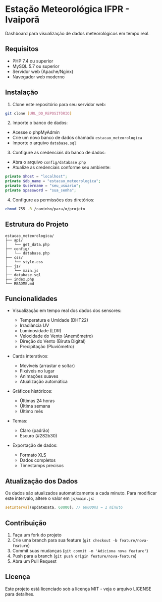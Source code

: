 # Estação Meteorológica IFPR - Ivaiporã

Dashboard para visualização de dados meteorológicos em tempo real.

## Requisitos

- PHP 7.4 ou superior
- MySQL 5.7 ou superior
- Servidor web (Apache/Nginx)
- Navegador web moderno

## Instalação

1. Clone este repositório para seu servidor web:
```bash
git clone [URL_DO_REPOSITÓRIO]
```

2. Importe o banco de dados:
- Acesse o phpMyAdmin
- Crie um novo banco de dados chamado `estacao_meteorologica`
- Importe o arquivo `database.sql`

3. Configure as credenciais do banco de dados:
- Abra o arquivo `config/database.php`
- Atualize as credenciais conforme seu ambiente:
```php
private $host = "localhost";
private $db_name = "estacao_meteorologica";
private $username = "seu_usuario";
private $password = "sua_senha";
```

4. Configure as permissões dos diretórios:
```bash
chmod 755 -R /caminho/para/o/projeto
```

## Estrutura do Projeto

```
estacao_meteorologica/
├── api/
│   └── get_data.php
├── config/
│   └── database.php
├── css/
│   └── style.css
├── js/
│   └── main.js
├── database.sql
├── index.php
└── README.md
```

## Funcionalidades

- Visualização em tempo real dos dados dos sensores:
  - Temperatura e Umidade (DHT22)
  - Irradiância UV
  - Luminosidade (LDR)
  - Velocidade do Vento (Anemômetro)
  - Direção do Vento (Biruta Digital)
  - Precipitação (Pluviômetro)

- Cards interativos:
  - Movíveis (arrastar e soltar)
  - Fixáveis no lugar
  - Animações suaves
  - Atualização automática

- Gráficos históricos:
  - Últimas 24 horas
  - Última semana
  - Último mês

- Temas:
  - Claro (padrão)
  - Escuro (#282b30)

- Exportação de dados:
  - Formato XLS
  - Dados completos
  - Timestamps precisos

## Atualização dos Dados

Os dados são atualizados automaticamente a cada minuto. Para modificar este intervalo, altere o valor em `js/main.js`:

```javascript
setInterval(updateData, 60000); // 60000ms = 1 minuto
```

## Contribuição

1. Faça um fork do projeto
2. Crie uma branch para sua feature (`git checkout -b feature/nova-feature`)
3. Commit suas mudanças (`git commit -m 'Adiciona nova feature'`)
4. Push para a branch (`git push origin feature/nova-feature`)
5. Abra um Pull Request

## Licença

Este projeto está licenciado sob a licença MIT - veja o arquivo LICENSE para detalhes. 